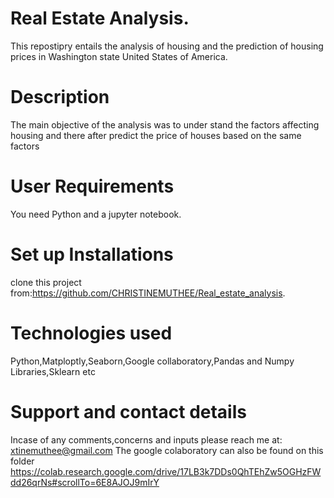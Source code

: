 # Real Estate Analysis.
This repostipry entails the analysis of housing and the prediction of housing prices in Washington state United States of America.
# Description
The main objective of the analysis was to under stand the factors affecting housing and there after predict the price of houses based on the same factors
# User Requirements
You need Python and a jupyter notebook.
# Set up Installations
clone this project from:https://github.com/CHRISTINEMUTHEE/Real_estate_analysis.
# Technologies used
Python,Matploptly,Seaborn,Google collaboratory,Pandas and Numpy Libraries,Sklearn etc
# Support and contact details
Incase of any comments,concerns and inputs please reach me at:
xtinemuthee@gmail.com 
The google colaboratory can also be found on this folder
https://colab.research.google.com/drive/17LB3k7DDs0QhTEhZw5OGHzFWdd26qrNs#scrollTo=6E8AJOJ9mIrY
